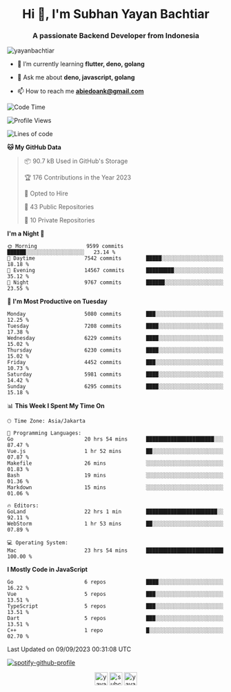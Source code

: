 <h1 align="center">Hi 👋, I'm Subhan Yayan Bachtiar</h1>
<h3 align="center">A passionate Backend Developer from Indonesia</h3>

<p align="left"> <img src="https://komarev.com/ghpvc/?username=yayanbachtiar" alt="yayanbachtiar" /> </p>

- 🌱 I’m currently learning **flutter, deno, golang**

- 💬 Ask me about **deno, javascript, golang**

- 📫 How to reach me **abiedoank@gmail.com**

<!--START_SECTION:waka-->
![Code Time](http://img.shields.io/badge/Code%20Time-5%2C822%20hrs%2021%20mins-blue)

![Profile Views](http://img.shields.io/badge/Profile%20Views-0-blue)

![Lines of code](https://img.shields.io/badge/From%20Hello%20World%20I%27ve%20Written-45.3%20million%20lines%20of%20code-blue)

**🐱 My GitHub Data** 

> 📦 90.7 kB Used in GitHub's Storage 
 > 
> 🏆 176 Contributions in the Year 2023
 > 
> 💼 Opted to Hire
 > 
> 📜 43 Public Repositories 
 > 
> 🔑 10 Private Repositories 
 > 
**I'm a Night 🦉** 

```text
🌞 Morning                9599 commits        ██████░░░░░░░░░░░░░░░░░░░   23.14 % 
🌆 Daytime                7542 commits        █████░░░░░░░░░░░░░░░░░░░░   18.18 % 
🌃 Evening                14567 commits       █████████░░░░░░░░░░░░░░░░   35.12 % 
🌙 Night                  9767 commits        ██████░░░░░░░░░░░░░░░░░░░   23.55 % 
```
📅 **I'm Most Productive on Tuesday** 

```text
Monday                   5080 commits        ███░░░░░░░░░░░░░░░░░░░░░░   12.25 % 
Tuesday                  7208 commits        ████░░░░░░░░░░░░░░░░░░░░░   17.38 % 
Wednesday                6229 commits        ████░░░░░░░░░░░░░░░░░░░░░   15.02 % 
Thursday                 6230 commits        ████░░░░░░░░░░░░░░░░░░░░░   15.02 % 
Friday                   4452 commits        ███░░░░░░░░░░░░░░░░░░░░░░   10.73 % 
Saturday                 5981 commits        ████░░░░░░░░░░░░░░░░░░░░░   14.42 % 
Sunday                   6295 commits        ████░░░░░░░░░░░░░░░░░░░░░   15.18 % 
```


📊 **This Week I Spent My Time On** 

```text
🕑︎ Time Zone: Asia/Jakarta

💬 Programming Languages: 
Go                       20 hrs 54 mins      ██████████████████████░░░   87.47 % 
Vue.js                   1 hr 52 mins        ██░░░░░░░░░░░░░░░░░░░░░░░   07.87 % 
Makefile                 26 mins             ░░░░░░░░░░░░░░░░░░░░░░░░░   01.83 % 
Bash                     19 mins             ░░░░░░░░░░░░░░░░░░░░░░░░░   01.36 % 
Markdown                 15 mins             ░░░░░░░░░░░░░░░░░░░░░░░░░   01.06 % 

🔥 Editors: 
GoLand                   22 hrs 1 min        ███████████████████████░░   92.11 % 
WebStorm                 1 hr 53 mins        ██░░░░░░░░░░░░░░░░░░░░░░░   07.89 % 

💻 Operating System: 
Mac                      23 hrs 54 mins      █████████████████████████   100.00 % 
```

**I Mostly Code in JavaScript** 

```text
Go                       6 repos             ████░░░░░░░░░░░░░░░░░░░░░   16.22 % 
Vue                      5 repos             ███░░░░░░░░░░░░░░░░░░░░░░   13.51 % 
TypeScript               5 repos             ███░░░░░░░░░░░░░░░░░░░░░░   13.51 % 
Dart                     5 repos             ███░░░░░░░░░░░░░░░░░░░░░░   13.51 % 
C++                      1 repo              █░░░░░░░░░░░░░░░░░░░░░░░░   02.70 % 
```




 Last Updated on 09/09/2023 00:31:08 UTC
<!--END_SECTION:waka-->

[![spotify-github-profile](https://spotify-github-profile.vercel.app/api/view?uid=31qtu2k4v3mbxp7clcmm6imuqq6e&cover_image=true&theme=default&show_offline=false&bar_color=53b14f&bar_color_cover=true)](https://github.com/kittinan/spotify-github-profile)


<p align="center">
<a href="https://dev.to/yayanbachtiar" target="blank"><img align="center" src="https://cdn.jsdelivr.net/npm/simple-icons@3.0.1/icons/dev-dot-to.svg" alt="yayanbachtiar" height="30" width="30" /></a>
<a href="https://linkedin.com/in/subchanyayanbachtiar" target="blank"><img align="center" src="https://cdn.jsdelivr.net/npm/simple-icons@3.0.1/icons/linkedin.svg" alt="subchanyayanbachtiar" height="30" width="30" /></a>
<a href="https://codesandbox.com/yayanbachtiar" target="blank"><img align="center" src="https://cdn.jsdelivr.net/npm/simple-icons@3.0.1/icons/codesandbox.svg" alt="yayanbachtiar" height="30" width="30" /></a>
</p>

